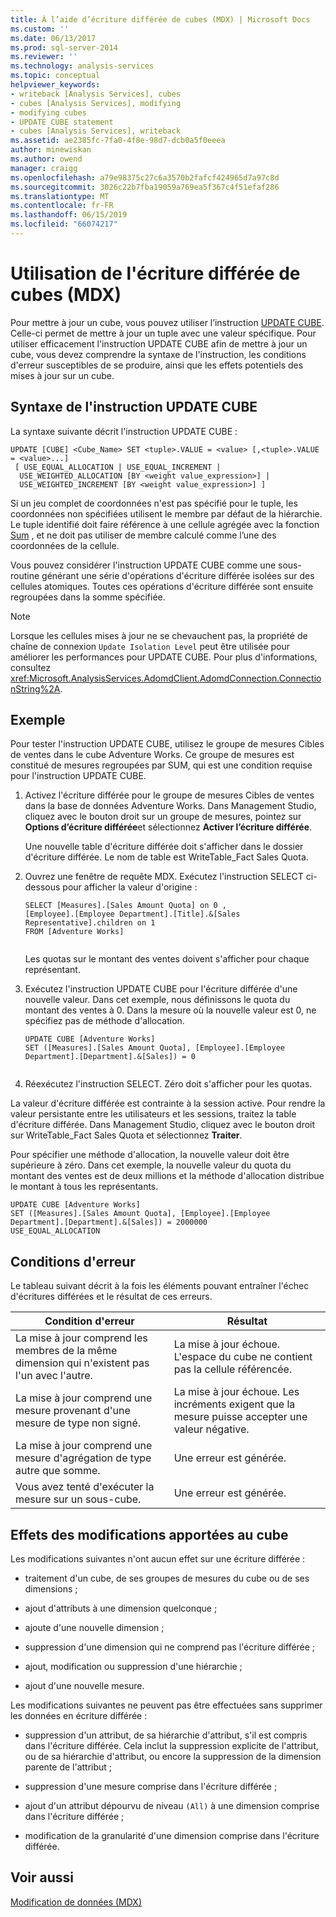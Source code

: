 ```yaml
---
title: À l’aide d’écriture différée de cubes (MDX) | Microsoft Docs
ms.custom: ''
ms.date: 06/13/2017
ms.prod: sql-server-2014
ms.reviewer: ''
ms.technology: analysis-services
ms.topic: conceptual
helpviewer_keywords:
- writeback [Analysis Services], cubes
- cubes [Analysis Services], modifying
- modifying cubes
- UPDATE CUBE statement
- cubes [Analysis Services], writeback
ms.assetid: ae2385fc-7fa0-4f8e-98d7-dcb0a5f0eeea
author: minewiskan
ms.author: owend
manager: craigg
ms.openlocfilehash: a79e98375c27c6a3570b2fafcf424965d7a97c8d
ms.sourcegitcommit: 3026c22b7fba19059a769ea5f367c4f51efaf286
ms.translationtype: MT
ms.contentlocale: fr-FR
ms.lasthandoff: 06/15/2019
ms.locfileid: "66074217"
---
```

# <a name="using-cube-writebacks-mdx"></a>Utilisation de l'écriture différée de cubes (MDX)
  Pour mettre à jour un cube, vous pouvez utiliser l’instruction [UPDATE CUBE](/sql/mdx/mdx-data-manipulation-update-cube). Celle-ci permet de mettre à jour un tuple avec une valeur spécifique. Pour utiliser efficacement l'instruction UPDATE CUBE afin de mettre à jour un cube, vous devez comprendre la syntaxe de l'instruction, les conditions d'erreur susceptibles de se produire, ainsi que les effets potentiels des mises à jour sur un cube.  
  
## <a name="update-cube-statement-syntax"></a>Syntaxe de l'instruction UPDATE CUBE  
 La syntaxe suivante décrit l'instruction UPDATE CUBE :  
  
```  
UPDATE [CUBE] <Cube_Name> SET <tuple>.VALUE = <value> [,<tuple>.VALUE = <value>...]  
 [ USE_EQUAL_ALLOCATION | USE_EQUAL_INCREMENT |  
  USE_WEIGHTED_ALLOCATION [BY <weight value_expression>] |  
  USE_WEIGHTED_INCREMENT [BY <weight value_expression>] ]   
```  
  
 Si un jeu complet de coordonnées n'est pas spécifié pour le tuple, les coordonnées non spécifiées utilisent le membre par défaut de la hiérarchie. Le tuple identifié doit faire référence à une cellule agrégée avec la fonction [Sum](/sql/mdx/sum-mdx) , et ne doit pas utiliser de membre calculé comme l’une des coordonnées de la cellule.  
  
 Vous pouvez considérer l'instruction UPDATE CUBE comme une sous-routine générant une série d'opérations d'écriture différée isolées sur des cellules atomiques. Toutes ces opérations d'écriture différée sont ensuite regroupées dans la somme spécifiée.  
  
> [!NOTE]  
>  Lorsque les cellules mises à jour ne se chevauchent pas, la propriété de chaîne de connexion `Update Isolation Level` peut être utilisée pour améliorer les performances pour UPDATE CUBE. Pour plus d'informations, consultez <xref:Microsoft.AnalysisServices.AdomdClient.AdomdConnection.ConnectionString%2A>.  
  
## <a name="example"></a>Exemple  
 Pour tester l'instruction UPDATE CUBE, utilisez le groupe de mesures Cibles de ventes dans le cube Adventure Works. Ce groupe de mesures est constitué de mesures regroupées par SUM, qui est une condition requise pour l'instruction UPDATE CUBE.  
  
1.  Activez l'écriture différée pour le groupe de mesures Cibles de ventes dans la base de données Adventure Works. Dans Management Studio, cliquez avec le bouton droit sur un groupe de mesures, pointez sur **Options d’écriture différée**et sélectionnez **Activer l’écriture différée**.  
  
     Une nouvelle table d'écriture différée doit s'afficher dans le dossier d'écriture différée. Le nom de table est WriteTable_Fact Sales Quota.  
  
2.  Ouvrez une fenêtre de requête MDX. Exécutez l'instruction SELECT ci-dessous pour afficher la valeur d'origine :  
  
    ```  
    SELECT [Measures].[Sales Amount Quota] on 0 ,  
    [Employee].[Employee Department].[Title].&[Sales Representative].children on 1  
    FROM [Adventure Works]  
  
    ```  
  
     Les quotas sur le montant des ventes doivent s'afficher pour chaque représentant.  
  
3.  Exécutez l'instruction UPDATE CUBE pour l'écriture différée d'une nouvelle valeur. Dans cet exemple, nous définissons le quota du montant des ventes à 0. Dans la mesure où la nouvelle valeur est 0, ne spécifiez pas de méthode d'allocation.  
  
    ```  
    UPDATE CUBE [Adventure Works]   
    SET ([Measures].[Sales Amount Quota], [Employee].[Employee Department].[Department].&[Sales]) = 0  
  
    ```  
  
4.  Réexécutez l'instruction SELECT. Zéro doit s'afficher pour les quotas.  
  
 La valeur d'écriture différée est contrainte à la session active. Pour rendre la valeur persistante entre les utilisateurs et les sessions, traitez la table d'écriture différée. Dans Management Studio, cliquez avec le bouton droit sur WriteTable_Fact Sales Quota et sélectionnez **Traiter**.  
  
 Pour spécifier une méthode d'allocation, la nouvelle valeur doit être supérieure à zéro. Dans cet exemple, la nouvelle valeur du quota du montant des ventes est de deux millions et la méthode d'allocation distribue le montant à tous les représentants.  
  
```  
UPDATE CUBE [Adventure Works]   
SET ([Measures].[Sales Amount Quota], [Employee].[Employee Department].[Department].&[Sales]) = 2000000   
USE_EQUAL_ALLOCATION  
```  
  
## <a name="error-conditions"></a>Conditions d'erreur  
 Le tableau suivant décrit à la fois les éléments pouvant entraîner l'échec d'écritures différées et le résultat de ces erreurs.  
  
|Condition d'erreur|Résultat|  
|---------------------|------------|  
|La mise à jour comprend les membres de la même dimension qui n'existent pas l'un avec l'autre.|La mise à jour échoue. L'espace du cube ne contient pas la cellule référencée.|  
|La mise à jour comprend une mesure provenant d'une mesure de type non signé.|La mise à jour échoue. Les incréments exigent que la mesure puisse accepter une valeur négative.|  
|La mise à jour comprend une mesure d'agrégation de type autre que somme.|Une erreur est générée.|  
|Vous avez tenté d'exécuter la mesure sur un sous-cube.|Une erreur est générée.|  
  
## <a name="affect-of-cube-changes"></a>Effets des modifications apportées au cube  
 Les modifications suivantes n'ont aucun effet sur une écriture différée :  
  
-   traitement d'un cube, de ses groupes de mesures du cube ou de ses dimensions ;  
  
-   ajout d'attributs à une dimension quelconque ;  
  
-   ajoute d'une nouvelle dimension ;  
  
-   suppression d'une dimension qui ne comprend pas l'écriture différée ;  
  
-   ajout, modification ou suppression d'une hiérarchie ;  
  
-   ajout d'une nouvelle mesure.  
  
 Les modifications suivantes ne peuvent pas être effectuées sans supprimer les données en écriture différée :  
  
-   suppression d'un attribut, de sa hiérarchie d'attribut, s'il est compris dans l'écriture différée. Cela inclut la suppression explicite de l'attribut, ou de sa hiérarchie d'attribut, ou encore la suppression de la dimension parente de l'attribut ;  
  
-   suppression d'une mesure comprise dans l'écriture différée ;  
  
-   ajout d'un attribut dépourvu de niveau `(All)` à une dimension comprise dans l'écriture différée ;  
  
-   modification de la granularité d'une dimension comprise dans l'écriture différée.  
  
## <a name="see-also"></a>Voir aussi  
 [Modification de données &#40;MDX&#41;](mdx-data-modification-modifying-data.md)  
  
  
